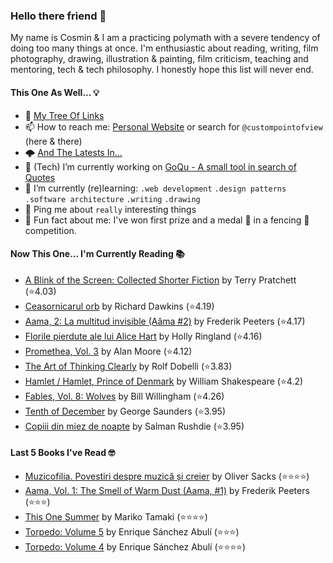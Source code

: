 ### Hello there friend 👋

My name is Cosmin & I am a practicing polymath with a severe tendency of doing too many things at once.
I'm enthusiastic about reading, writing, film photography, drawing, illustration & painting, film criticism, teaching and mentoring, tech & tech philosophy.
I honestly hope this list will never end. 

#### This One As Well... 💡
- 🌲 [My Tree Of Links](https://linktr.ee/custompointofview)
- 📫 How to reach me: [Personal Website](https://custompointofview.com/) or search for `@custompointofview` (here & there)
- 🌩️ [And The Latests In...](https://custompointofview.com/latests)
- 🔭 (Tech) I’m currently working on [GoQu - A small tool in search of Quotes](https://github.com/custompointofview/goqu)
- 🌱 I’m currently (re)learning: `.web development` `.design patterns` `.software architecture` `.writing` `.drawing` 
- 💬 Ping me about `really` interesting things
- 🐡 Fun fact about me: I've won first prize and a medal 🥇 in a fencing 🤺 competition.

#### Now This One... I'm Currently Reading 📚
<!-- GOODREADS-LIST:START -->
- [A Blink of the Screen: Collected Shorter Fiction](https://www.goodreads.com/review/show/3570112383?utm_medium=api&utm_source=rss) by Terry Pratchett (⭐️4.03)
- [Ceasornicarul orb](https://www.goodreads.com/review/show/2605007111?utm_medium=api&utm_source=rss) by Richard Dawkins (⭐️4.19)
- [Aama, 2: La multitud invisible (Aâma #2)](https://www.goodreads.com/review/show/3204749596?utm_medium=api&utm_source=rss) by Frederik Peeters (⭐️4.17)
- [Florile pierdute ale lui Alice Hart](https://www.goodreads.com/review/show/3452153187?utm_medium=api&utm_source=rss) by Holly Ringland (⭐️4.16)
- [Promethea, Vol. 3](https://www.goodreads.com/review/show/3403029181?utm_medium=api&utm_source=rss) by Alan Moore (⭐️4.12)
- [The Art of Thinking Clearly](https://www.goodreads.com/review/show/3398126985?utm_medium=api&utm_source=rss) by Rolf Dobelli (⭐️3.83)
- [Hamlet / Hamlet, Prince of Denmark](https://www.goodreads.com/review/show/3395531630?utm_medium=api&utm_source=rss) by William Shakespeare (⭐️4.2)
- [Fables, Vol. 8: Wolves](https://www.goodreads.com/review/show/3084491891?utm_medium=api&utm_source=rss) by Bill Willingham (⭐️4.26)
- [Tenth of December](https://www.goodreads.com/review/show/3349948960?utm_medium=api&utm_source=rss) by George Saunders (⭐️3.95)
- [Copiii din miez de noapte](https://www.goodreads.com/review/show/2605011709?utm_medium=api&utm_source=rss) by Salman Rushdie (⭐️3.95)
<!-- GOODREADS-LIST:END -->

#### Last 5 Books I've Read 🤓
<!-- GOODREADS-READ-LIST:START -->
- [Muzicofilia. Povestiri despre muzică și creier](https://www.goodreads.com/review/show/2605006756?utm_medium=api&utm_source=rss) by Oliver Sacks (⭐⭐⭐⭐)
- [Aama, Vol. 1: The Smell of Warm Dust (Aama, #1)](https://www.goodreads.com/review/show/3204749560?utm_medium=api&utm_source=rss) by Frederik Peeters (⭐⭐⭐)
- [This One Summer](https://www.goodreads.com/review/show/4221347626?utm_medium=api&utm_source=rss) by Mariko Tamaki (⭐⭐⭐⭐)
- [Torpedo: Volume 5](https://www.goodreads.com/review/show/4209747722?utm_medium=api&utm_source=rss) by Enrique Sánchez Abulí (⭐⭐⭐)
- [Torpedo: Volume 4](https://www.goodreads.com/review/show/4209747700?utm_medium=api&utm_source=rss) by Enrique Sánchez Abulí (⭐⭐⭐⭐)
<!-- GOODREADS-READ-LIST:END -->

<!-- #### Some Stats 👷 -->
<!--START_SECTION:waka-->
<!--END_SECTION:waka--> 


